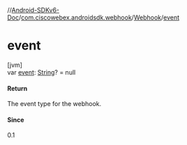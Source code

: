 //[Android-SDKv6-Doc](../../../index.md)/[com.ciscowebex.androidsdk.webhook](../index.md)/[Webhook](index.md)/[event](event.md)

# event

[jvm]\
var [event](event.md): [String](https://kotlinlang.org/api/latest/jvm/stdlib/kotlin/-string/index.html)? = null

#### Return

The event type for the webhook.

#### Since

0.1
